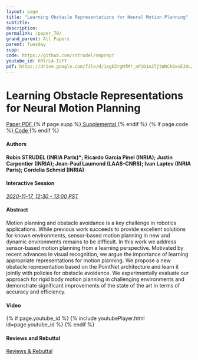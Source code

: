 ```yaml
---
layout: page
title: "Learning Obstacle Representations for Neural Motion Planning"
subtitle: 
description:
permalink: /paper_70/
grand_parent: All Papers
parent: Tuesday
supp: 
code: https://github.com/rstrudel/nmprepr
youtube_id: KRtrL4-IsFY
pdf: https://drive.google.com/file/d/1xgkZrgMfMr_aP2D1n2ljtWRCkQxsEJ0L/view
---
```


# Learning Obstacle Representations for Neural Motion Planning

<a href="https://drive.google.com/file/d/1xgkZrgMfMr_aP2D1n2ljtWRCkQxsEJ0L/view" target="_blank" rel="noopener noreferrer" class="btn btn-blue"><i class="fa fa-file-text-o" aria-hidden="true"></i> Paper PDF </a> {% if page.supp %}<a href="" target="_blank" rel="noopener noreferrer" class="btn btn-green"><i class="fa fa-file-text-o" aria-hidden="true"></i> Supplemental </a>{% endif %} {% if page.code %}<a href="https://github.com/rstrudel/nmprepr" target="_blank" rel="noopener noreferrer" class="btn"><i class="fa fa-github" aria-hidden="true"></i> Code </a>{% endif %} 

#### Authors
**Robin STRUDEL (INRIA Paris)*; Ricardo Garcia Pinel (INRIA); Justin Carpentier (INRIA); Jean-Paul Laumond (LAAS-CNRS); Ivan Laptev (INRIA Paris); Cordelia Schmid (INRIA)**

#### Interactive Session
<a href="https://pheedloop.com/corl2020/virtual/?page=sessions&section=SESVDCIQKBXODXGY9" target="_blank" rel="noopener noreferrer"><em>2020-11-17, 12:30 - 13:00 PST </em></a>

#### Abstract
Motion planning and obstacle avoidance is a key challenge in robotics applications. While previous work succeeds to provide excellent solutions for known environments, sensor-based motion planning in new and dynamic environments remains to be  difficult. In this work we address sensor-based motion planning from a learning perspective. Motivated by recent advances in visual recognition, we argue the importance of learning appropriate representations for motion planning. We propose a new obstacle representation based on the PointNet architecture and learn it jointly with policies for obstacle avoidance. We experimentally evaluate our approach for rigid body motion planning in challenging environments and demonstrate significant improvements of the state of the art in terms of accuracy and efficiency. 

#### Video
{% if page.youtube_id %}
{% include youtubePlayer.html id=page.youtube_id %}
{% endif %}

#### Reviews and Rebuttal
<a href="https://drive.google.com/file/d/1yBnb69eMnIYn0gLnYtzbAoJyXfVJL9TP/view" target="_blank" rel="noopener noreferrer" class="btn btn-purple"><i class="fa fa-pencil-square-o" aria-hidden="true"></i> Reviews & Rebuttal </a>

